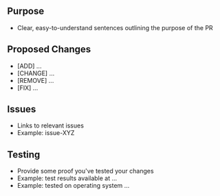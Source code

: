 ## Purpose
- Clear, easy-to-understand sentences outlining the purpose of the PR
## Proposed Changes
- [ADD] ...
- [CHANGE] ...
- [REMOVE] ...
- [FIX] ...
## Issues
- Links to relevant issues
- Example: issue-XYZ
## Testing
- Provide some proof you've tested your changes
- Example: test results available at ...
- Example: tested on operating system ...